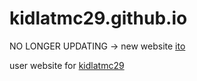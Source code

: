# kidlatmc29.github.io

NO LONGER UPDATING -> new website [ito](isabeltovalles.com)

user website for [kidlatmc29](https://kidlatmc29.github.io/)
